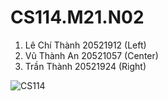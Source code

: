 

# CS114.M21.N02


1. Lê Chí Thành 20521912 (Left)
2. Vũ Thành An 20521057 (Center)
3. Trần Thành 20521924 (Right)

![CS114](https://user-images.githubusercontent.com/75562077/161460989-e1198ed5-8002-4104-8586-7233081f65c6.jpg)
